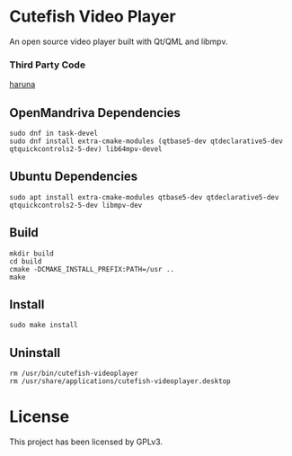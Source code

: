 # Cutefish Video Player

An open source video player built with Qt/QML and libmpv.

### Third Party Code

[haruna](https://github.com/g-fb/haruna)

## OpenMandriva Dependencies

```shell
sudo dnf in task-devel
sudo dnf install extra-cmake-modules (qtbase5-dev qtdeclarative5-dev qtquickcontrols2-5-dev) lib64mpv-devel
```

## Ubuntu Dependencies

```shell
sudo apt install extra-cmake-modules qtbase5-dev qtdeclarative5-dev qtquickcontrols2-5-dev libmpv-dev
```

## Build

```shell
mkdir build
cd build
cmake -DCMAKE_INSTALL_PREFIX:PATH=/usr ..
make
```

## Install

```shell
sudo make install
```

## Uninstall

```shell
rm /usr/bin/cutefish-videoplayer
rm /usr/share/applications/cutefish-videoplayer.desktop
```

# License

This project has been licensed by GPLv3.
